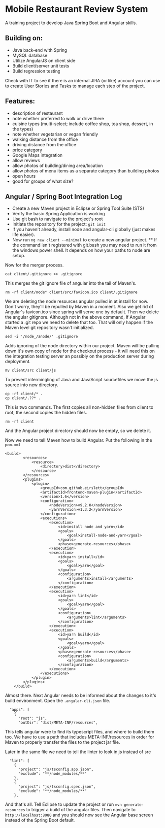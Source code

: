 # Mobile Restaurant Review System

A training project to develop Java Spring Boot and Angular skills.


## Building on:
* Java back-end with Spring
* MySQL database
* Utilize AngularJS on client side
* Build client/server unit tests
* Build regression testing

Check with IT to see if there is an internal JIRA (or like) account you can use to create User Stories and Tasks to manage each step of the project.


## Features:
* description of restaurant
* note whether preferred to walk or drive there
* cuisine types (multi-select; include coffee shop, tea shop, dessert, in the types)
* note whether vegetarian or vegan friendly
* walking distance from the office
* driving distance from the office
* price category
* Google Maps integration
* allow reviews
* allow photos of building/dining area/location
* allow photos of menu items as a separate category than building photos
* open hours
* good for groups of what size?

## Angular / Spring Boot Integration Log
* Create a new Maven project in Eclipse or Spring Tool Suite (STS)
* Verify the basic Spring Application is working
* Use git bash to navigate to the project's root
* Initiate the repository for the project: `git init`
* If you haven't already, install node and angular-cli globally (just makes life easier).
* Now run `ng new client --minimal` to create a new angular project.
** If the command isn't registered with git.bash you may need to run it from the windows power shell. It depends on how your paths to node are setup.

Now for the merger process.

```
cat client/.gitignore >> .gitignore
```
This merges the git ignore file of angular into the tail of Maven's.

```
rm -rf client/node* client/src/favicon.ico client/.gitignore
```

We are deleting the node resources angular pulled in at install for now. Don't worry, they'll be repulled by Maven in a moment.  Also we get rid of Angular's favicon.ico since spring will serve one by default. Then we delete the angular gitignore.  Although not in the above command, if Angular started a .git repo we need to delete that too. That will only happen if the Maven level git repository wasn't initialized.

```
sed -i '/node_/anode/' .gitignore
```

Adds ignoring of the node directory within our project.  Maven will be pulling down it's own copy of node for the checkout process - it will need this on the integration testing server an possibly on the production server during deployment.

```
mv client/src client/js
```

To prevent intermingling of Java and JavaScript sourcefiles we move the js source into new directory.

```
cp -rf client/* .
cp client/.??* .
```

This is two commands. The first copies all non-hidden files from client to root, the second copies the hidden files.

```
rm -rf client
```

And the Angular project directory should now be empty, so we delete it.

Now we need to tell Maven how to build Angular.  Put the following in the `pom.xml`

```
<build>
		<resources>
			<resource>
				<directory>dist</directory>
			</resource>
		</resources>
		<plugins>
			<plugin>
				<groupId>com.github.eirslett</groupId>
				<artifactId>frontend-maven-plugin</artifactId>
				<version>1.6</version>
				<configuration>
					<nodeVersion>v9.2.0</nodeVersion>
					<yarnVersion>v1.3.2</yarnVersion>
				</configuration>
				<executions>
					<execution>
						<id>install node and yarn</id>
						<goals>
							<goal>install-node-and-yarn</goal>
						</goals>
						<phase>generate-resources</phase>
					</execution>
					<execution>
						<id>yarn install</id>
						<goals>
							<goal>yarn</goal>
						</goals>
						<configuration>
							<arguments>install</arguments>
						</configuration>
					</execution>
					<execution>
						<id>yarn lint</id>
						<goals>
							<goal>yarn</goal>
						</goals>
						<configuration>
							<arguments>lint</arguments>
						</configuration>
					</execution>
					<execution>
						<id>yarn build</id>
						<goals>
							<goal>yarn</goal>
						</goals>
						<phase>generate-resources</phase>
						<configuration>
							<arguments>build</arguments>
						</configuration>
					</execution>
				</executions>
			</plugin>
		</plugins>
	</build>
```

Almost there.  Next Angular needs to be informed about the changes to it's build environment. Open the `.angular-cli.json` file.

```
  "apps": [
    {
      "root": "js",
      "outDir": "dist/META-INF/resources",
 ```
 
 This tells angular were to find its typescript files, and where to build them too. We have to use a path that includes META-INF/resources in order for Maven to properly transfer the files to the project jar file.
 
Later in the same file we need to tell the linter to look in js instead of src

```
  "lint": [
    {
      "project": "js/tsconfig.app.json",
      "exclude": "**/node_modules/**"
    },
    {
      "project": "js/tsconfig.spec.json",
      "exclude": "**/node_modules/**"
    },
```

And that's all.  Tell Eclipse to update the project or run `mvn generate-resources` to trigger a build of the angular files. Then navigate to `http://localhost:8080` and you should now see the Angular base screen instead of the Spring Boot default.
